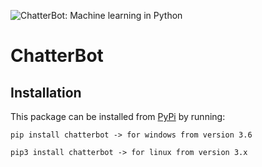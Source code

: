 ![ChatterBot: Machine learning in Python](https://i.imgur.com/b3SCmGT.png)

# ChatterBot


## Installation

This package can be installed from [PyPi](https://pypi.python.org/pypi/ChatterBot) by running:

```
pip install chatterbot -> for windows from version 3.6
```


```
pip3 install chatterbot -> for linux from version 3.x

```
